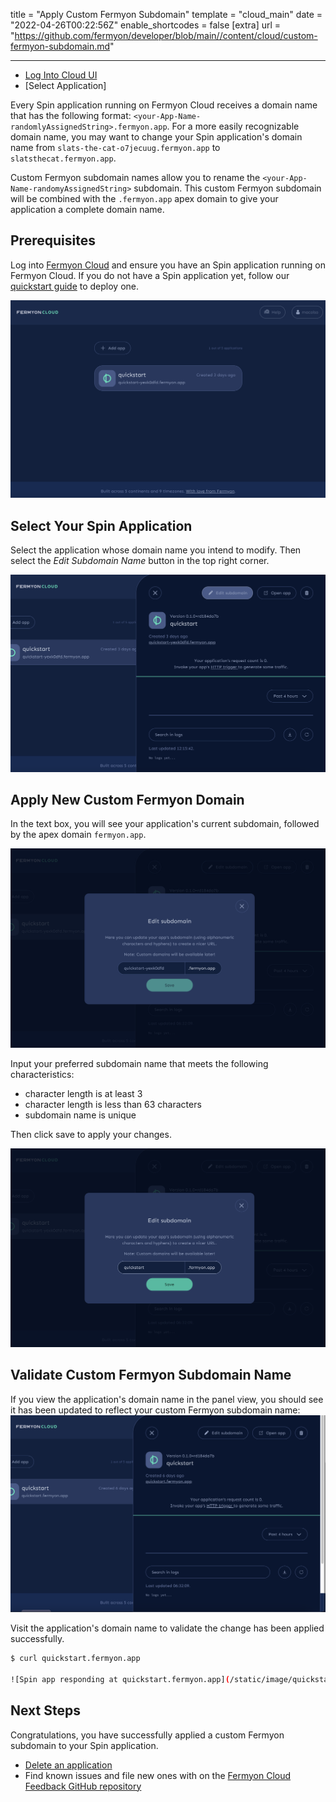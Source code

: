 title = "Apply Custom Fermyon Subdomain"
template = "cloud_main"
date = "2022-04-26T00:22:56Z"
enable_shortcodes = false
[extra]
url = "https://github.com/fermyon/developer/blob/main//content/cloud/custom-fermyon-subdomain.md"

---
- [Log Into Cloud UI](#upgrade-your-application)
- [Select Application]

Every Spin application running on Fermyon Cloud receives a domain name that has the following format: `<your-App-Name-randomlyAssignedString>.fermyon.app`. For a more easily recognizable domain name, you may want to change your Spin application's domain name from `slats-the-cat-o7jecuug.fermyon.app` to `slatsthecat.fermyon.app`. 

Custom Fermyon subdomain names allow you to rename the `<your-App-Name-randomyAssignedString>` subdomain. This custom Fermyon subdomain will be combined with the `.fermyon.app` apex domain to give your application a complete domain name. 

## Prerequisites

Log into [Fermyon Cloud](www.cloud.fermyon.com) and ensure you have an Spin application running on Fermyon Cloud. If you do not have a Spin application yet, follow our [quickstart guide](quickstart.md) to deploy one. 

![Cloud UI with 1 application](../../static/image/cloud-dash-w-quickstart-app.png)

## Select Your Spin Application

Select the application whose domain name you intend to modify. Then select the *Edit Subdomain Name* button in the top right corner.

![Cloud UI with app panel view open](../../static/image/app-panel-view-w-edit-subdomain-button.png)

## Apply New Custom Fermyon Domain

In the text box, you will see your application's current subdomain, followed by the apex domain `fermyon.app`. 

![Custom subdomain panel with original subdomain](../../static/image/custom-subdomain-panel-original.png)

Input your preferred subdomain name that meets the following characteristics:

- character length is at least 3 
- character length is less than 63 characters
- subdomain name is unique 

Then click save to apply your changes. 

![Custom subdomain panel with new subdomain](../../static/image/custom-subdomain-panel-renamed.png)

## Validate Custom Fermyon Subdomain Name

If you view the application's domain name in the panel view, you should see it has been updated to reflect your custom Fermyon subdomain name:
![App panel view with custom subdomain name](../../static/image/custom-subdomain-app-panel-view.png)

Visit the application's domain name to validate the change has been applied successfully.

<!-- @selectiveCpy -->

```bash
$ curl quickstart.fermyon.app

![Spin app responding at quickstart.fermyon.app](/static/image/quickstart-custom-subdomain.png)

```

## Next Steps

Congratulations, you have successfully applied a custom Fermyon subdomain to your Spin application. 

- [Delete an application](delete)
- Find known issues and file new ones with on the [Fermyon Cloud Feedback GitHub repository](https://github.com/fermyon/feedback)
